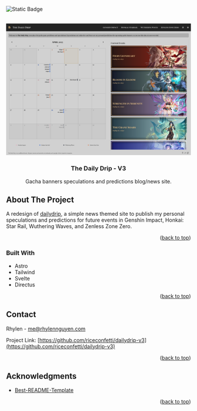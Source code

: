 <a id="readme-top"></a>

![Static Badge](https://img.shields.io/badge/progress-WIP-red?style=for-the-badge)

<br />
<div align="center">
  <a href="https://github.com/riceconfetti/dailydrip-v3">
 <img src="https://github.com/riceconfetti/dailydrip-v3/blob/main/public/daily-drip-main.png?raw=true" alt="Screenshot of dailydrip.news" > 
  </a>

  <h3 align="center">The Daily Drip - V3</h3>

  <p align="center">
    Gacha banners speculations and predictions blog/news site.
  </p>
</div>

## About The Project

A redesign of [dailydrip](https://github.com/riceconfetti/daily-drip), a simple news themed site to publish my personal speculations and predictions for future events in Genshin Impact, Honkai: Star Rail, Wuthering Waves, and Zenless Zone Zero.

<!--Here's a blank template to get started: To avoid retyping too much info. Do a search and replace with your text editor for the following: `github_username`, `repo_name`, `twitter_handle`, `linkedin_username`, `email_client`, `email`, `project_title`, `project_description`-->

<p align="right">(<a href="#readme-top">back to top</a>)</p>

### Built With

-  Astro
-  Tailwind
-  Svelte
-  Directus

<p align="right">(<a href="#readme-top">back to top</a>)</p>


<!-- ## License

Distributed under the MIT License. See `LICENSE.txt` for more information.

<p align="right">(<a href="#readme-top">back to top</a>)</p>

<!-- CONTACT -->

## Contact

Rhylen - me@rhylennguyen.com

Project Link: [https://github.com/riceconfetti/dailydrip-v3](https://github.com/riceconfetti/dailydrip-v3)

<p align="right">(<a href="#readme-top">back to top</a>)</p>

<!-- ACKNOWLEDGMENTS -->

## Acknowledgments

-   [Best-README-Template](https://github.com/othneildrew/Best-README-Template)
  
<p align="right">(<a href="#readme-top">back to top</a>)</p>

